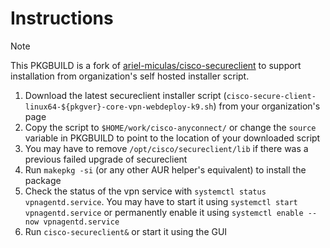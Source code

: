 # Instructions

> [!NOTE]
> This PKGBUILD is a fork of [ariel-miculas/cisco-secureclient](https://github.com/ariel-miculas/cisco-secureclient) to support installation from organization's self hosted installer script.

1. Download the latest secureclient installer script (`cisco-secure-client-linux64-${pkgver}-core-vpn-webdeploy-k9.sh`) from your organization's page
2. Copy the script to `$HOME/work/cisco-anyconnect/` or change the `source` variable in PKGBUILD to point to the location of your downloaded script
3. You may have to remove `/opt/cisco/secureclient/lib` if there was a previous failed upgrade of secureclient
4. Run `makepkg -si` (or any other AUR helper's equivalent) to install the package
5. Check the status of the vpn service with `systemctl status vpnagentd.service`. You may have to start it using `systemctl start vpnagentd.service` or permanently enable it using `systemctl enable --now vpnagentd.service`
6. Run `cisco-secureclient&` or start it using the GUI
